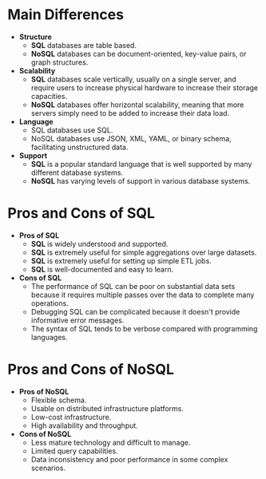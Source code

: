 # Main Differences
- **Structure**
    - **SQL** databases are table based.
    - **NoSQL** databases can be document-oriented, key-value pairs, or graph structures.
- **Scalability**
    - **SQL** databases scale vertically, usually on a single server, and require users to increase physical hardware to increase their storage capacities.
    - **NoSQL** databases offer horizontal scalability, meaning that more servers simply need to be added to increase their data load.
- **Language**
    - SQL databases use SQL.
    - NoSQL databases use JSON, XML, YAML, or binary schema, facilitating unstructured data.
- **Support**
    - **SQL** is a popular standard language that is well supported by many different database systems.
    - **NoSQL** has varying levels of support in various database systems.
 
# Pros and Cons of SQL
- **Pros of SQL**
    - **SQL** is widely understood and supported.
    - **SQL** is extremely useful for simple aggregations over large datasets.
    - **SQL** is extremely useful for setting up simple ETL jobs.
    - **SQL** is well-documented and easy to learn.
- **Cons of SQL**
    - The performance of SQL can be poor on substantial data sets because it requires multiple passes over the data to complete many operations.
    - Debugging SQL can be complicated because it doesn't provide informative error messages.
    - The syntax of SQL tends to be verbose compared with programming languages.
 
# Pros and Cons of NoSQL
- **Pros of NoSQL**
    - Flexible schema.
    - Usable on distributed infrastructure platforms.
    - Low-cost infrastructure.
    - High availability and throughput.
- **Cons of NoSQL**
    - Less mature technology and difficult to manage.
    - Limited query capabilities.
    - Data inconsistency and poor performance in some complex scenarios.

